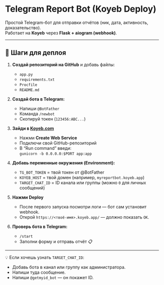 
# Telegram Report Bot (Koyeb Deploy)

Простой Telegram-бот для отправки отчётов (ник, дата, активность, доказательство).  
Работает на **Koyeb** через **Flask + aiogram (webhook)**.

---

## 🚀 Шаги для деплоя

1. **Создай репозиторий на GitHub** и добавь файлы:
   - `app.py`
   - `requirements.txt`
   - `Procfile`
   - `README.md`

2. **Создай бота в Telegram:**
   - Напиши `@BotFather`
   - Команда `/newbot`
   - Скопируй токен (`123456:ABC...`)

3. **Зайди в [Koyeb.com](https://www.koyeb.com)**  
   - Нажми **Create Web Service**
   - Подключи свой GitHub-репозиторий
   - В “Run command” введи:  
     `gunicorn -b 0.0.0.0:$PORT app:app`

4. **Добавь переменные окружения (Environment):**
   - `TG_BOT_TOKEN` = твой токен от @BotFather  
   - `KOYEB_HOST` = твой домен (например, `myreportbot.koyeb.app`)  
   - `TARGET_CHAT_ID` = ID канала или группы (можно `0` для личных сообщений)

5. **Нажми Deploy**  
   - После первого запуска посмотри логи — бот сам установит webhook.
   - Открой `https://<твоё-имя>.koyeb.app/` — должно показать `OK`.

6. **Проверь бота в Telegram:**  
   - `/start`  
   - Заполни форму и отправь отчёт 📋

---

💡 Если хочешь узнать `TARGET_CHAT_ID`:
- Добавь бота в канал или группу как администратора.
- Напиши туда сообщение.
- Напиши `@getmyid_bot` — он покажет ID.
